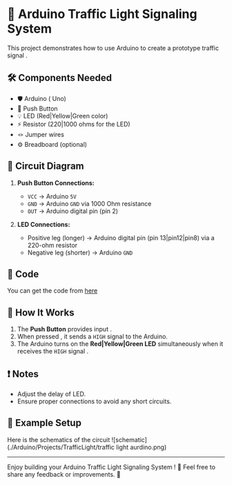 # 🚦 Arduino Traffic Light Signaling System

This project demonstrates how to use Arduino to create a prototype traffic signal .
## 🛠️ Components Needed

- 🛡️ Arduino ( Uno)
- 🔴 Push Button
- 💡 LED (Red|Yellow|Green color)
- ⚡ Resistor (220|1000 ohms for the LED)
- 🪢 Jumper wires
- ⚙️ Breadboard (optional)

## 🔌 Circuit Diagram

1. **Push Button Connections:**
   - `VCC` -> Arduino `5V`
   - `GND` -> Arduino `GND` via 1000 Ohm resistance
   - `OUT` -> Arduino digital pin (pin 2)

2. **LED Connections:**
   - Positive leg (longer) -> Arduino digital pin (pin 13|pin12|pin8) via a 220-ohm resistor
   - Negative leg (shorter) -> Arduino `GND`

## 📜 Code

You can get the code from [here](./sketch_jan12a.ino)

## 🚦 How It Works

1. The **Push Button** provides input .
2. When pressed , it sends a `HIGH` signal to the Arduino.
3. The Arduino turns on the **Red|Yellow|Green LED** simultaneously when it receives the `HIGH` signal .

## ❗️ Notes

- Adjust the delay of LED.
- Ensure proper connections to avoid any short circuits.

## 📸 Example Setup
Here is the schematics of the circuit
![schematic](./Arduino/Projects/TrafficLight/traffic light aurdino.png)


---

Enjoy building your Arduino Traffic Light Signaling System ! 🥳 Feel free to share any feedback or improvements. 🚀
